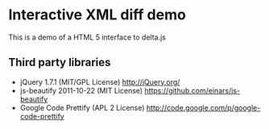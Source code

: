 Interactive XML diff demo
=========================

This is a demo of a HTML 5 interface to delta.js


Third party libraries
---------------------

* jQuery 1.7.1 (MIT/GPL License)
  http://jQuery.org/
* js-beautify 2011-10-22 (MIT License)
  https://github.com/einars/js-beautify
* Google Code Prettify (APL 2 License)
  http://code.google.com/p/google-code-prettify
